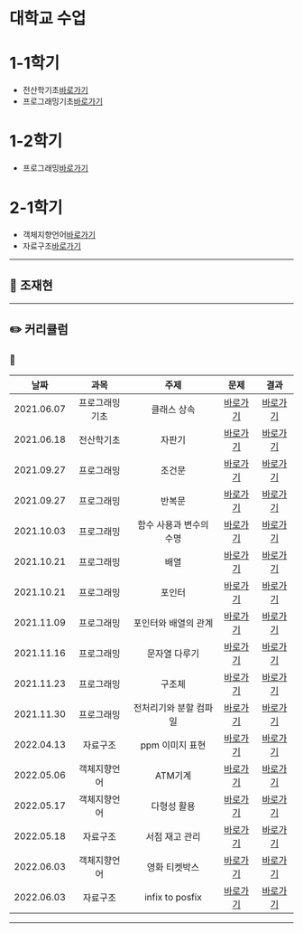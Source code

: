 








# 대학교 수업

# 1-1학기
 - 전산학기초[바로가기](https://github.com/)
 - 프로그래밍기초[바로가기](https://github.com/)

# 1-2학기
 - 프로그래밍[바로가기](https://github.com/)

# 2-1학기
 - 객체지향언어[바로가기](https://github.com/)
 - 자료구조[바로가기](https://github.com/)


---

## 📅 조재현

---   
## ✏️ 커리큘럼   
### 🌙 
|    날짜    | 과목 | 주제 | 문제 | 결과 |
|:----------:|:----:|:---------:|:---------:|:---------:|
| 2021.06.07 |프로그래밍기초|클래스 상속|[바로가기](주소)|[바로가기](주소)|
| 2021.06.18 |전산학기초|자판기|[바로가기](naver.com)|[바로가기](naver.com)|
| 2021.09.27 |프로그래밍|조건문|[바로가기](naver.com)|[바로가기](naver.com)|
| 2021.09.27 |프로그래밍|반복문|[바로가기](naver.com)|[바로가기](naver.com)|
| 2021.10.03 |프로그래밍|함수 사용과 변수의 수명|[바로가기](naver.com)|[바로가기](naver.com)|
| 2021.10.21 |프로그래밍|배열|[바로가기](naver.com)|[바로가기](naver.com)|
| 2021.10.21 |프로그래밍|포인터|[바로가기](naver.com)|[바로가기](naver.com)|
| 2021.11.09 |프로그래밍|포인터와 배열의 관계|[바로가기](naver.com)|[바로가기](naver.com)|
| 2021.11.16 |프로그래밍|문자열 다루기|[바로가기](naver.com)|[바로가기](naver.com)|
| 2021.11.23 |프로그래밍|구조체|[바로가기](naver.com)|[바로가기](naver.com)|
| 2021.11.30 |프로그래밍|전처리기와 분할 컴파일|[바로가기](naver.com)|[바로가기](naver.com)|
| 2022.04.13 |자료구조|ppm 이미지 표현|[바로가기](naver.com)|[바로가기](naver.com)|
| 2022.05.06 |객체지향언어|ATM기계|[바로가기](naver.com)|[바로가기](naver.com)|
| 2022.05.17 |객체지향언어|다형성 활용|[바로가기](naver.com)|[바로가기](naver.com)|
| 2022.05.18 |자료구조|서점 재고 관리|[바로가기](naver.com)|[바로가기](naver.com)|
| 2022.06.03 |객체지향언어|영화 티켓박스|[바로가기](naver.com)|[바로가기](naver.com)|
| 2022.06.03 |자료구조|infix to posfix|[바로가기](naver.com)|[바로가기](naver.com)|


---
